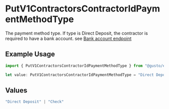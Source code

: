 # PutV1ContractorsContractorIdPaymentMethodType

The payment method type. If type is Direct Deposit, the contractor is required to have a bank account.
see [Bank account endpoint](./post-v1-contractors-contractor_uuid-bank_accounts)

## Example Usage

```typescript
import { PutV1ContractorsContractorIdPaymentMethodType } from "@gusto/embedded-api/models/operations";

let value: PutV1ContractorsContractorIdPaymentMethodType = "Direct Deposit";
```

## Values

```typescript
"Direct Deposit" | "Check"
```
